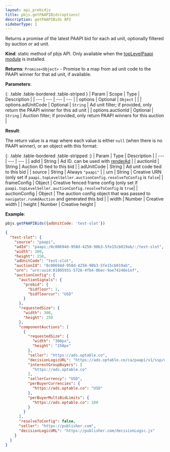 ```yaml
---
layout: api_prebidjs
title: pbjs.getPAAPIBids(options)
description: getPAAPIBids API
sidebarType: 1
---
```


Returns a promise of the latest PAAPI bid for each ad unit, optionally filtered by auction or ad unit.

**Kind**: static method of pbjs API. Only available when the [topLevelPaapi module](/dev-docs/modules/topLevelPaapi.html) is installed.

**Returns**: `Promise<Object>` - Promise to a map from ad unit code to the PAAPI winner for that ad unit, if available.

**Parameters**:

{: .table .table-bordered .table-striped }
| Param | Scope | Type | Description |
| --- | --- | --- | --- |
| options | Optional | `Object` |  |
| options.adUnitCode | Optional | `String` | Ad unit filter; if provided, only return the PAAPI winner for this ad unit |
| options.auctionId | Optional | `String` | Auction filter; if provided, only return PAAPI winners for this auction  |

**Result**:

The return value is a map where each value is either `null` (when there is no PAAPI winner), or an object with this format:

{: .table .table-bordered .table-stripped :}
| Param         | Type    | Description                                                                    |
| ---           | ---     | ---                                                                            |
| adId          | String  | Ad ID. can be used with [renderAd](/dev-docs/publisher-api-reference/renderAd.html) |
| auctionId     | String  | Auction ID tied to this bid                                                      |
| adUnitCode    | String  | Ad unit code tied to this bid |
| source        | String  | Always `"paapi"` |
| urn           | String  | Creative URN (only set if `paapi.topLevelSeller.auctionConfig.resolveToConfig` is `false`|
| frameConfig   | Object  | Creative fenced frame config (only set if `paapi.topLevelSeller.auctionConfig.resolveToConfig` is `true`|
| auctionConfig | Object  | The auction config object that was passed to `navigator.runAdAuction` and generated this bid |
| width         | Number  | Creative width |
| height        | Number  | Creative height |

**Example**:

```js
pbjs.getPAAPIBids({adUnitCode: 'test-slot'})
```

```json
{
  "test-slot": {
    "source": "paapi",
    "adId": "paapi:/0c00694d-958d-4250-98b3-5fe15cb019ab/:/test-slot",
    "width": 300,
    "height": 250,
    "adUnitCode": "test-slot",
    "auctionId": "0c00694d-958d-4250-98b3-5fe15cb019ab",
    "urn": "urn:uuid:81005931-5726-4fb4-8bec-9ae74248e1ef",
    "auctionConfig": {
      "auctionSignals": {
        "prebid": {
          "bidfloor": 1,
          "bidfloorcur": "USD"
        }
      },
      "requestedSize": {
        "width": 300,
        "height": 250
      },
      "componentAuctions": [
        {
          "requestedSize": {
            "width": "300px",
            "height": "250px"
          },
          "seller": "https://ads.optable.co",
          "decisionLogicURL": "https://ads.optable.co/ca/paapi/v1/ssp/decision-logic.js?origin=daa30ba1-5613-4a2c-b7f0-34e2c033202a",
          "interestGroupBuyers": [
            "https://ads.optable.co"
          ],
          "sellerCurrency": "USD",
          "perBuyerCurrencies": {
            "https://ads.optable.co": "USD"
          },
          "perBuyerMultiBidLimits": {
            "https://ads.optable.co": 100
          }
        }
      ],
      "resolveToConfig": false,
      "seller": "https://publisher.com",
      "decisionLogicURL": "https://publisher.com/decisionLogic.js"
    }
  }
}
```
